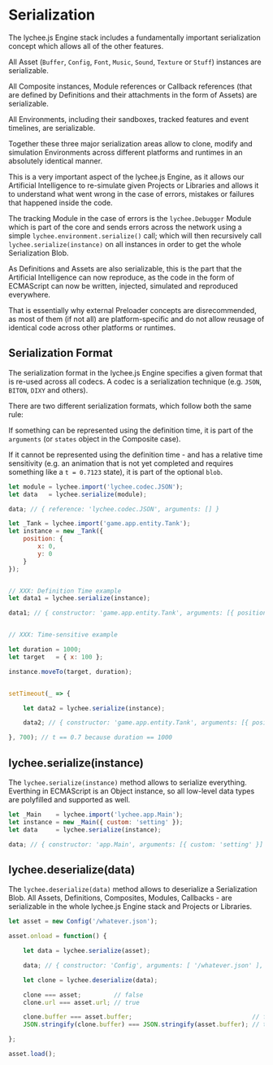 
# Serialization

The lychee.js Engine stack includes a fundamentally important
serialization concept which allows all of the other features.

All Asset (`Buffer`, `Config`, `Font`, `Music`, `Sound`,
`Texture` or `Stuff`) instances are serializable.

All Composite instances, Module references or Callback
references (that are defined by Definitions and their
attachments in the form of Assets) are serializable.

All Environments, including their sandboxes, tracked
features and event timelines, are serializable.

Together these three major serialization areas allow to
clone, modify and simulation Environments across different
platforms and runtimes in an absolutely identical manner.

This is a very important aspect of the lychee.js Engine, as
it allows our Artificial Intelligence to re-simulate given
Projects or Libraries and allows it to understand what went
wrong in the case of errors, mistakes or failures that happened
inside the code.

The tracking Module in the case of errors is the
`lychee.Debugger` Module which is part of the core and sends
errors across the network using a simple `lychee.environment.serialize()`
call; which will then recursively call `lychee.serialize(instance)`
on all instances in order to get the whole Serialization Blob.

As Definitions and Assets are also serializable, this is the
part that the Artificial Intelligence can now reproduce, as
the code in the form of ECMAScript can now be written, injected,
simulated and reproduced everywhere.

That is essentially why external Preloader concepts are
disrecommended, as most of them (if not all) are platform-specific
and do not allow reusage of identical code across other
platforms or runtimes.


## Serialization Format

The serialization format in the lychee.js Engine specifies
a given format that is re-used across all codecs. A codec
is a serialization technique (e.g. `JSON`, `BITON`, `DIXY`
and others).

There are two different serialization formats, which follow
both the same rule:

If something can be represented using the definition time,
it is part of the `arguments` (or `states` object in the
Composite case).

If it cannot be represented using the definition time -
and has a relative time sensitivity (e.g. an animation that
is not yet completed and requires something like a `t = 0.7123`
state), it is part of the optional `blob`.

```javascript
let module = lychee.import('lychee.codec.JSON');
let data   = lychee.serialize(module);

data; // { reference: 'lychee.codec.JSON', arguments: [] }
```

```javascript
let _Tank = lychee.import('game.app.entity.Tank');
let instance = new _Tank({
	position: {
		x: 0,
		y: 0
	}
});


// XXX: Definition Time example
let data1 = lychee.serialize(instance);

data1; // { constructor: 'game.app.entity.Tank', arguments: [{ position: { x: 0, y: 0 }}]


// XXX: Time-sensitive example

let duration = 1000;
let target   = { x: 100 };

instance.moveTo(target, duration);


setTimeout(_ => {

	let data2 = lychee.serialize(instance);

	data2; // { constructor: 'game.app.entity.Tank', arguments: [{ position: { x: 0, y: 0 }}], blob: { target: { x: 100 }, t: 0.7 }

}, 700); // t == 0.7 because duration == 1000
```


## lychee.serialize(instance)

The `lychee.serialize(instance)` method allows to serialize
everything. Everthing in ECMAScript is an Object instance,
so all low-level data types are polyfilled and supported
as well.


```javascript
let _Main    = lychee.import('lychee.app.Main');
let instance = new _Main({ custom: 'setting' });
let data     = lychee.serialize(instance);

data; // { constructor: 'app.Main', arguments: [{ custom: 'setting' }] }
```

## lychee.deserialize(data)

The `lychee.deserialize(data)` method allows to deserialize
a Serialization Blob. All Assets, Definitions, Composites,
Modules, Callbacks - are serializable in the whole lychee.js
Engine stack and Projects or Libraries.

```javascript
let asset = new Config('/whatever.json');

asset.onload = function() {

	let data = lychee.serialize(asset);

	data; // { constructor: 'Config', arguments: [ '/whatever.json' ], blob: { buffer: '...' }}

	let clone = lychee.deserialize(data);

	clone === asset;         // false
	clone.url === asset.url; // true

	clone.buffer === asset.buffer;                                 // false
	JSON.stringify(clone.buffer) === JSON.stringify(asset.buffer); // true

};

asset.load();
```

